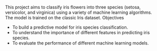 This project aims to classify iris flowers into three species (setosa, versicolor, and virginica) using a variety of machine learning algorithms. The model is trained on the classic Iris dataset.
Objectives
- To build a predictive model for iris species classification.
- To understand the importance of different features in predicting iris species.
- To evaluate the performance of different machine learning models.
